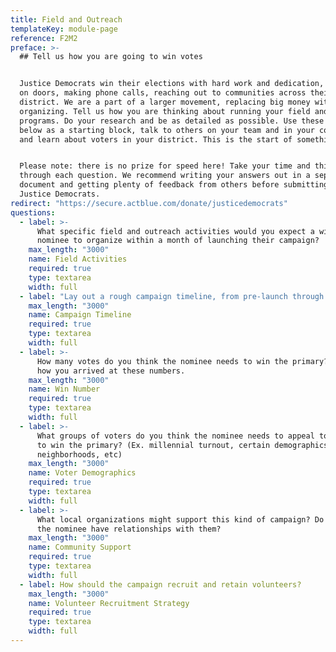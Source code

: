 ```yaml
---
title: Field and Outreach
templateKey: module-page
reference: F2M2
preface: >-
  ## Tell us how you are going to win votes


  Justice Democrats win their elections with hard work and dedication, knocking
  on doors, making phone calls, reaching out to communities across their
  district. We are a part of a larger movement, replacing big money with big
  organizing. Tell us how you are thinking about running your field and outreach
  programs. Do your research and be as detailed as possible. Use these questions
  below as a starting block, talk to others on your team and in your community,
  and learn about voters in your district. This is the start of something big!


  Please note: there is no prize for speed here! Take your time and think
  through each question. We recommend writing your answers out in a separate
  document and getting plenty of feedback from others before submitting to
  Justice Democrats.
redirect: "https://secure.actblue.com/donate/justicedemocrats"
questions:
  - label: >-
      What specific field and outreach activities would you expect a winning
      nominee to organize within a month of launching their campaign?
    max_length: "3000"
    name: Field Activities
    required: true
    type: textarea
    width: full
  - label: "Lay out a rough campaign timeline, from pre-launch through to Election Day"
    max_length: "3000"
    name: Campaign Timeline
    required: true
    type: textarea
    width: full
  - label: >-
      How many votes do you think the nominee needs to win the primary? Explain
      how you arrived at these numbers.
    max_length: "3000"
    name: Win Number
    required: true
    type: textarea
    width: full
  - label: >-
      What groups of voters do you think the nominee needs to appeal to in order
      to win the primary? (Ex. millennial turnout, certain demographics or
      neighborhoods, etc)
    max_length: "3000"
    name: Voter Demographics
    required: true
    type: textarea
    width: full
  - label: >-
      What local organizations might support this kind of campaign? Do you or
      the nominee have relationships with them?
    max_length: "3000"
    name: Community Support
    required: true
    type: textarea
    width: full
  - label: How should the campaign recruit and retain volunteers?
    max_length: "3000"
    name: Volunteer Recruitment Strategy
    required: true
    type: textarea
    width: full
---
```

